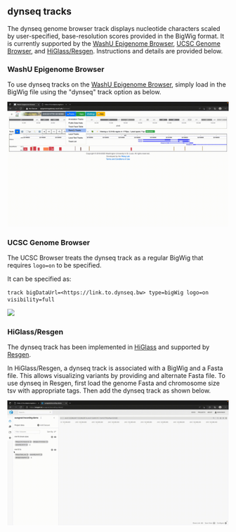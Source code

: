 ## dynseq tracks

The dynseq genome browser track displays nucleotide characters scaled by user-specified, base-resolution scores provided in the BigWig format. It is currently supported by the [WashU Epigenome Browser](https://epigenomegateway.wustl.edu/browser/), [UCSC Genome Browser](https://genome.ucsc.edu), and [HiGlass/Resgen](https://higlass.io). Instructions and details are provided below.

### WashU Epigenome Browser

To use dynseq tracks on the [WashU Epigenome Browser](https://epigenomegateway.readthedocs.io/en/latest/tracks.html#dynseq), simply load in the BigWig file using the "dynseq" track option as below.

![](media/washu.gif)

### UCSC Genome Browser

The UCSC Browser treats the dynseq track as a regular BigWig that requires `logo=on` to be specified.

It can be specified as:

```
track bigDataUrl=<https://link.to.dynseq.bw> type=bigWig logo=on visibility=full
```

![](media/ucsc.gif)

### HiGlass/Resgen

The dynseq track has been implemented in [HiGlass](https://github.com/kundajelab/higlass-dynseq) and supported by [Resgen](https://resgen.io/).

In HiGlass/Resgen, a dynseq track is associated with a BigWig and a Fasta file. This allows visualizing variants by providing and alternate Fasta file. To use dynseq in Resgen, first load the genome Fasta and chromosome size tsv with appropriate tags. Then add the dynseq track as shown below.

![](media/resgen.gif)
